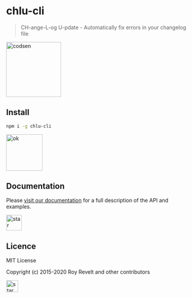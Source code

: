 # chlu-cli

> CH-ange-L-og U-pdate - Automatically fix errors in your changelog file

<img src="https://codsen.com/images/png-codsen-1.png" width="148" alt="codsen" align="center">

## Install

```bash
npm i -g chlu-cli
```

<img src="https://codsen.com/images/png-codsen-ok.png" width="98" alt="ok" align="center">

## Documentation

Please [visit our documentation](https://codsen.com/os/chlu-cli/) for a full description of the API and examples.

<img src="https://codsen.com/images/png-codsen-star.png" width="42" alt="star" align="center">

## Licence

MIT License

Copyright (c) 2015-2020 Roy Revelt and other contributors

<img src="https://codsen.com/images/png-codsen-star-small.png" width="32" alt="star" align="center">
